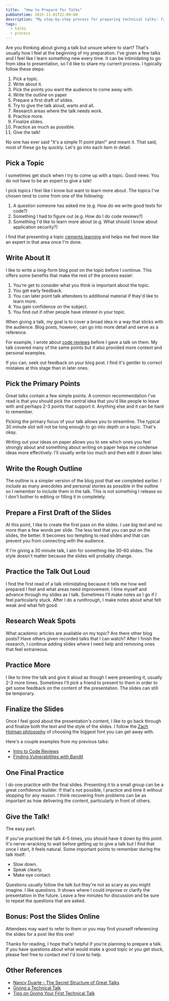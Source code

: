 ```yaml
---
title:  "How to Prepare for Talks"
pubDatetime: 2015-11-01T22:09:00
description: "My step-by-step process for preparing technical talks: from initial brainstorming and outline creation to practice sessions and handling Q&A."
tags:
  - talks
  - process
---
```


Are you thinking about giving a talk but unsure where to start? That's usually
how I feel at the beginning of my preparation. I've given a few talks and
I feel like I learn something new every time. It can be intimidating to go
from idea to presentation, so I'd like to share my current process. I 
typically follow these steps:

1. Pick a topic.
2. Write about it.
3. Pick the points you want the audience to come away with.
4. Write the outline on paper
5. Prepare a first draft of slides.
6. Try to give the talk aloud, warts and all.
7. Research areas where the talk needs work.
8. Practice more.
9. Finalize slides.
10. Practice as much as possible.
11. Give the talk!

No one has ever said "It's a simple 11 point plan!" and meant it. 
That said, most of these go by quickly. Let's go into each item in detail.


Pick a Topic
---------------

I sometimes get stuck when I try to come up with a topic. 
Good news: You do not have to be an expert to give a talk!

I pick topics I feel like I know but want to learn more about. 
The topics I've chosen tend to come from one of the following:

1. A question someone has asked me (e.g. How do we write good tests for code?)
2. Something I had to figure out (e.g. How do I do code reviews?)
3. Something I'd like to learn more about (e.g. What should I know about application security?)

I find that presenting a topic [cements
learning](http://ideas.time.com/2011/11/30/the-protege-effect/) and helps me
feel more like an expert in that area once I'm done.


Write About It
-----------------

I like to write a long-form blog post on the topic before I continue.
This offers some benefits that make the rest of the process easier:

1. You're get to consider what you think is important about the topic.
2. You get early feedback.
3. You can later point talk attendees to additional material
if they'd like to learn more.
4. You gain confidence on the subject.
5. You find out if other people have interest in your topic.

When giving a talk, my goal is to cover a broad idea in a way that sticks 
with the audience. Blog posts, however, can go into more detail and serve
as a reference.

For example, I wrote about [code
reviews](http://kevinlondon.com/2015/05/05/code-review-best-practices.html)
before I gave a talk on them. My talk covered many of the same points but it
also provided more context and personal examples.

If you can, seek out feedback on your blog post.
I find it's gentler to correct mistakes at this stage than in later ones.


Pick the Primary Points
--------------------------

Great talks contain a few simple points.  A common recommendation I've read is
that you should pick the central idea that you'd like people to leave with and
perhaps 2-3 points that support it. Anything else and it can be hard to
remember.

Picking the primary focus of your talk allows you to streamline. 
The typical 30 minute slot will not be long enough to go
into depth on a topic. That's okay.

Writing out your ideas on paper allows you to see which ones you feel strongly
about and something about writing on paper helps me condense ideas more
effectively. I'll usually write too much and then edit it down later.


Write the Rough Outline
--------------------------

The outline is a simpler version of the blog post that we completed earlier.
I include as many anecdotes and personal stories as possible in the outline so
I remember to include them in the talk. This is not something I release so
I don't bother to editing or filling it in completely.


Prepare a First Draft of the Slides
--------------------------------------

At this point, I like to create the first pass on the slides. I use 
big text and no more than a few words per slide. The less text that you can
put on the slides, the better. It becomes too tempting to read slides and
that can prevent you from connecting with the audience.

If I'm giving a 30 minute talk, I aim for something like 30-60 slides. 
The style doesn't matter because the slides will probably change.

Practice the Talk Out Loud
-----------------------------

I find the first read of a talk intimidating because it tells me
how well prepared I feel and what areas need improvement.  I time myself
and advance through my slides as I talk. Sometimes I'll make notes as I go if
I feel particularly stuck. After I do a runthrough, I make notes
about what felt weak and what felt good. 


Research Weak Spots
------------------------------------------------

What academic articles are available on my topic? Are there other blog posts?
Have others given recorded talks that I can watch?
After I finish the research, I continue adding slides where I need help 
and removing ones that feel extraneous.


Practice More
----------------

I like to time the talk and give it aloud as though I were presenting it,
usually 2-3 more times. Sometimes I'll pick a friend to present to them in order
to get some feedback on the content of the presentation. The slides can still be
temporary.

Finalize the Slides
-------------------

Once I feel good about the presentation's content, I like to go back through and
finalize both the text and the style of the slides. I follow the [Zach Holman
philosophy](http://zachholman.com/posts/slide-design-for-developers/) of
choosing the biggest font you can get away with.

Here's a couple examples from my previous talks:

* [Intro to Code Reviews](http://kevinlondon.com/2015/06/25/intro-to-code-reviews-talk.html)
* [Finding Vulnerabilities with Bandit](http://kevinlondon.com/2015/09/24/finding-vulnerabilities-with-bandit.html)

One Final Practice
----------------------

I do one practice with the final slides. Presenting it to a small group can be
a great confidence builder. If that's not possible, I practice and time it without
stopping for any reason. I think recovering from problems can be as important
as how delivering the content, particularly in front of others.


Give the Talk!
------------------

The easy part. 

If you've practiced the talk 4-5 times, you should have it down
by this point. It's nerve-wracking to wait before getting up to give a talk
but I find that once I start, it feels natural. Some important points 
to remember during the talk itself: 

* Slow down. 
* Speak clearly.
* Make eye contact.

Questions usually follow the talk but they're not as scary as you might imagine.
I like questions. It shows where I could improve or clarify the
presentation in the future. Leave a few minutes for discussion and be 
sure to repeat the questions that are asked.


Bonus: Post the Slides Online
-----------------------------

Attendees may want to refer to them or you may find yourself referencing
the slides for a post like this one!


Thanks for reading, I hope that's helpful if you're planning to prepare a talk.
If you have questions about what would make a good topic or you get stuck,
please feel free to contact me! I'd love to help.


Other References
----------------

* [Nancy Duarte - The Secret Structure of Great Talks](https://www.ted.com/talks/nancy_duarte_the_secret_structure_of_great_talks)
* [Giving a Technical Talk](https://homes.cs.washington.edu/~mernst/advice/giving-talk.html)
* [Tips on Giving Your First Technical Talk](https://www.happybearsoftware.com/tips-on-giving-your-first-technical-talk)
